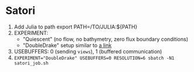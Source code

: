 # Satori

1. Add Julia to path export PATH=/TO/JULIA:${PATH}
2. EXPERIMENT: 
    - "Quiescent" (no flow, no bathymetry, zero flux boundary conditions)
    - "DoubleDrake" setup similar to [a link](https://doi.org/10.1175/2009JCLI3197.1)
3. USEBUFFERS: 0 (sending `views`), 1 (buffered communication)
4. `EXPERIMENT="DoubleDrake" USEBUFFERS=0 RESOLUTION=6 sbatch -N1 satori_job.sh`